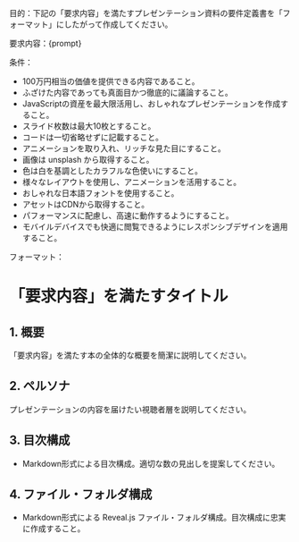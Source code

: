 目的：下記の「要求内容」を満たすプレゼンテーション資料の要件定義書を「フォーマット」にしたがって作成してください。

要求内容：{prompt}

条件：
- 100万円相当の価値を提供できる内容であること。
- ふざけた内容であっても真面目かつ徹底的に議論すること。
- JavaScriptの資産を最大限活用し、おしゃれなプレゼンテーションを作成すること。
- スライド枚数は最大10枚とすること。
- コードは一切省略せずに記載すること。
- アニメーションを取り入れ、リッチな見た目にすること。
- 画像は unsplash から取得すること。
- 色は白を基調としたカラフルな色使いにすること。
- 様々なレイアウトを使用し、アニメーションを活用すること。
- おしゃれな日本語フォントを使用すること。
- アセットはCDNから取得すること。
- パフォーマンスに配慮し、高速に動作するようにすること。
- モバイルデバイスでも快適に閲覧できるようにレスポンシブデザインを適用すること。

フォーマット：

# 「要求内容」を満たすタイトル

## 1. 概要
「要求内容」を満たす本の全体的な概要を簡潔に説明してください。

## 2. ペルソナ
プレゼンテーションの内容を届けたい視聴者層を説明してください。

## 3. 目次構成
- Markdown形式による目次構成。適切な数の見出しを提案してください。

## 4. ファイル・フォルダ構成
- Markdown形式による Reveal.js ファイル・フォルダ構成。目次構成に忠実に作成すること。

